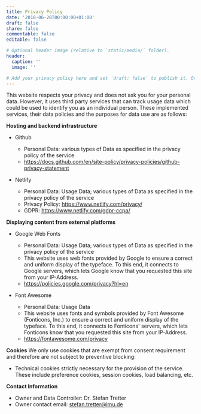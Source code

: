 ```yaml
---
title: Privacy Policy
date: '2018-06-28T00:00:00+01:00'
draft: false
share: false
commentable: false
editable: false

# Optional header image (relative to `static/media/` folder).
header:
  caption: ''
  image: ''

# Add your privacy policy here and set `draft: false` to publish it. Otherwise, delete this file if you don't need it.
---
```


This website respects your privacy and does not ask you for your personal data. However, it uses third party services that can track usage data which could be used to identify you as an individual person. These implemented services, their data policies and the purposes for data use are as follows:

**Hosting and backend infrastructure**
- Github
  - Personal Data: various types of Data as specified in the privacy policy of the service
  - https://docs.github.com/en/site-policy/privacy-policies/github-privacy-statement

- Netlify
  - Personal Data: Usage Data; various types of Data as specified in the privacy policy of the service
  - Privacy Policy: https://www.netlify.com/privacy/
  - GDPR: https://www.netlify.com/gdpr-ccpa/

**Displaying content from external platforms**
- Google Web Fonts
  - Personal Data: Usage Data; various types of Data as specified in the privacy policy of the service
  - This website uses web fonts provided by Google to ensure a correct and uniform display of the typeface. To this end, it connects to Google servers, which lets Google know that you requested this site from your IP-Address.
  - https://policies.google.com/privacy?hl=en
  
- Font Awesome
  - Personal Data: Usage Data
  - This website uses fonts and symbols provided by Font Awesome (Fonticons, Inc.) to ensure a correct and uniform display of the typeface. To this end, it connects to Fonticons' servers, which lets Fonticons know that you requested this site from your IP-Address.
  - https://fontawesome.com/privacy

**Cookies**
We only use cookies that are exempt from consent requirement and therefore are not subject to preventive blocking:
- Technical cookies strictly necessary for the provision of the service. These include preference cookies, session cookies, load balancing, etc.

**Contact Information**
- Owner and Data Controller: Dr. Stefan Tretter
- Owner contact email: stefan.tretter@lmu.de